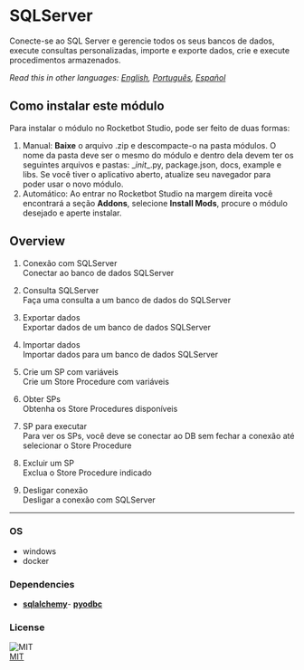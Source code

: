



# SQLServer
  
Conecte-se ao SQL Server e gerencie todos os seus bancos de dados, execute consultas personalizadas, importe e exporte dados, crie e execute procedimentos armazenados.  

*Read this in other languages: [English](README.md), [Português](README.pr.md), [Español](README.es.md)*

## Como instalar este módulo
  
Para instalar o módulo no Rocketbot Studio, pode ser feito de duas formas:
1. Manual: __Baixe__ o arquivo .zip e descompacte-o na pasta módulos. O nome da pasta deve ser o mesmo do módulo e dentro dela devem ter os seguintes arquivos e pastas: \__init__.py, package.json, docs, example e libs. Se você tiver o aplicativo aberto, atualize seu navegador para poder usar o novo módulo.
2. Automático: Ao entrar no Rocketbot Studio na margem direita você encontrará a seção **Addons**, selecione **Install Mods**, procure o módulo desejado e aperte instalar.  


## Overview


1. Conexão com SQLServer  
Conectar ao banco de dados SQLServer

2. Consulta SQLServer  
Faça uma consulta a um banco de dados do SQLServer

3. Exportar dados  
Exportar dados de um banco de dados SQLServer

4. Importar dados  
Importar dados para um banco de dados SQLServer

5. Crie um SP com variáveis  
Crie um Store Procedure com variáveis

6. Obter SPs  
Obtenha os Store Procedures disponíveis

7. SP para executar  
Para ver os SPs, você deve se conectar ao DB sem fechar a conexão até selecionar o Store Procedure

8. Excluir um SP  
Exclua o Store Procedure indicado

9. Desligar conexão  
Desligar a conexão com SQLServer  




----
### OS

- windows
- docker

### Dependencies
- [**sqlalchemy**](https://pypi.org/project/sqlalchemy/)- [**pyodbc**](https://pypi.org/project/pyodbc/)
### License
  
![MIT](https://camo.githubusercontent.com/107590fac8cbd65071396bb4d04040f76cde5bde/687474703a2f2f696d672e736869656c64732e696f2f3a6c6963656e73652d6d69742d626c75652e7376673f7374796c653d666c61742d737175617265)  
[MIT](http://opensource.org/licenses/mit-license.ph)